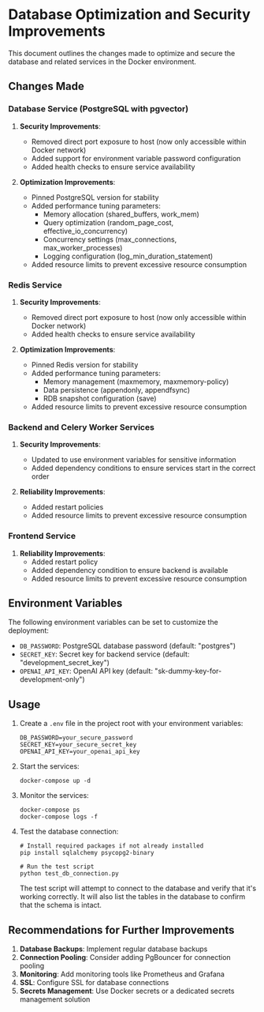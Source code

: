 # Database Optimization and Security Improvements

This document outlines the changes made to optimize and secure the database and related services in the Docker
environment.

## Changes Made

### Database Service (PostgreSQL with pgvector)

1. **Security Improvements**:
    - Removed direct port exposure to host (now only accessible within Docker network)
    - Added support for environment variable password configuration
    - Added health checks to ensure service availability

2. **Optimization Improvements**:
    - Pinned PostgreSQL version for stability
    - Added performance tuning parameters:
        - Memory allocation (shared_buffers, work_mem)
        - Query optimization (random_page_cost, effective_io_concurrency)
        - Concurrency settings (max_connections, max_worker_processes)
        - Logging configuration (log_min_duration_statement)
    - Added resource limits to prevent excessive resource consumption

### Redis Service

1. **Security Improvements**:
    - Removed direct port exposure to host (now only accessible within Docker network)
    - Added health checks to ensure service availability

2. **Optimization Improvements**:
    - Pinned Redis version for stability
    - Added performance tuning parameters:
        - Memory management (maxmemory, maxmemory-policy)
        - Data persistence (appendonly, appendfsync)
        - RDB snapshot configuration (save)
    - Added resource limits to prevent excessive resource consumption

### Backend and Celery Worker Services

1. **Security Improvements**:
    - Updated to use environment variables for sensitive information
    - Added dependency conditions to ensure services start in the correct order

2. **Reliability Improvements**:
    - Added restart policies
    - Added resource limits to prevent excessive resource consumption

### Frontend Service

1. **Reliability Improvements**:
    - Added restart policy
    - Added dependency condition to ensure backend is available
    - Added resource limits to prevent excessive resource consumption

## Environment Variables

The following environment variables can be set to customize the deployment:

- `DB_PASSWORD`: PostgreSQL database password (default: "postgres")
- `SECRET_KEY`: Secret key for backend service (default: "development_secret_key")
- `OPENAI_API_KEY`: OpenAI API key (default: "sk-dummy-key-for-development-only")

## Usage

1. Create a `.env` file in the project root with your environment variables:
   ```
   DB_PASSWORD=your_secure_password
   SECRET_KEY=your_secure_secret_key
   OPENAI_API_KEY=your_openai_api_key
   ```

2. Start the services:
   ```
   docker-compose up -d
   ```

3. Monitor the services:
   ```
   docker-compose ps
   docker-compose logs -f
   ```

4. Test the database connection:
   ```
   # Install required packages if not already installed
   pip install sqlalchemy psycopg2-binary

   # Run the test script
   python test_db_connection.py
   ```

   The test script will attempt to connect to the database and verify that it's working correctly. It will also list the
   tables in the database to confirm that the schema is intact.

## Recommendations for Further Improvements

1. **Database Backups**: Implement regular database backups
2. **Connection Pooling**: Consider adding PgBouncer for connection pooling
3. **Monitoring**: Add monitoring tools like Prometheus and Grafana
4. **SSL**: Configure SSL for database connections
5. **Secrets Management**: Use Docker secrets or a dedicated secrets management solution
